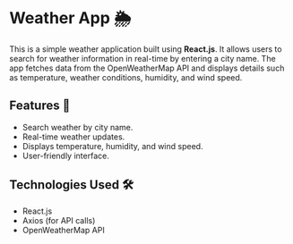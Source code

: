 # Weather App 🌦️

This is a simple weather application built using **React.js**. It allows users to search for weather information in real-time by entering a city name. The app fetches data from the OpenWeatherMap API and displays details such as temperature, weather conditions, humidity, and wind speed.

## Features 🚀
- Search weather by city name.
- Real-time weather updates.
- Displays temperature, humidity, and wind speed.
- User-friendly interface.

## Technologies Used 🛠️
- React.js
- Axios (for API calls)
- OpenWeatherMap API

